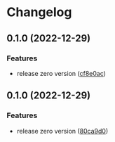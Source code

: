 # Changelog

## 0.1.0 (2022-12-29)


### Features

* release zero version ([cf8e0ac](https://github.com/TheHatSky/qa-dashboard-reporter/commit/cf8e0acd7863f2871c92442dc9995f55427c36f5))

## 0.1.0 (2022-12-29)


### Features

* release zero version ([80ca9d0](https://github.com/TheHatSky/qa-dashboard-reporter/commit/80ca9d01c72e1323fa375f05929d273d4b2bbb19))
